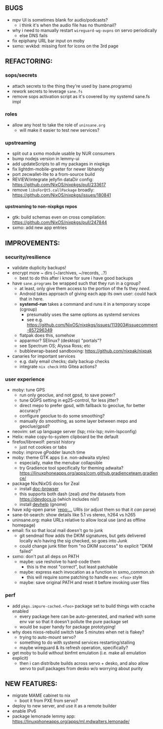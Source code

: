 ## BUGS
- mpv UI is sometimes blank for audio/podcasts?
  - i think it's when the audio file has no thumbnail?
- why i need to manually restart `wireguard-wg-ovpns` on servo periodically
  - else DNS fails
- fix epiphany URL bar input on moby
- sxmo: wvkbd: missing font for icons on the 3rd page

## REFACTORING:

### sops/secrets
- attach secrets to the thing they're used by (sane.programs)
- rework secrets to leverage `sane.fs`
- remove sops activation script as it's covered by my systemd sane.fs impl

### roles
- allow any host to take the role of `uninsane.org`
  - will make it easier to test new services?

### upstreaming
- split out a sxmo module usable by NUR consumers
- bump nodejs version in lemmy-ui
- add updateScripts to all my packages in nixpkgs
- fix lightdm-mobile-greeter for newer libhandy
- port zecwallet-lite to a from-source build
- REVIEW/integrate jellyfin dataDir config: <https://github.com/NixOS/nixpkgs/pull/233617>
- remove `libsForQt5.callPackage` broadly: <https://github.com/NixOS/nixpkgs/issues/180841>

#### upstreaming to non-nixpkgs repos
- gtk: build schemas even on cross compilation: <https://github.com/NixOS/nixpkgs/pull/247844>
- sxmo: add new app entries


## IMPROVEMENTS:
### security/resilience
- validate duplicity backups!
- encrypt more ~ dirs (~/archives, ~/records, ..?)
  - best to do this after i know for sure i have good backups
- have `sane.programs` be wrapped such that they run in a cgroup?
  - at least, only give them access to the portion of the fs they *need*.
  - Android takes approach of giving each app its own user: could hack that in here.
  - **systemd-run** takes a command and runs it in a temporary scope (cgroup)
    - presumably uses the same options as systemd services
    - see e.g. <https://github.com/NixOS/nixpkgs/issues/113903#issuecomment-857296349>
  - flatpak does this, somehow
  - apparmor?  SElinux?  (desktop) "portals"?
  - see Spectrum OS; Alyssa Ross; etc
  - bubblewrap-based sandboxing: <https://github.com/nixpak/nixpak>
- canaries for important services
  - e.g. daily email checks; daily backup checks
  - integrate `nix check` into Gitea actions?

### user experience
- moby: tune GPS
  - run only geoclue, and not gpsd, to save power?
  - tune QGPS setting in eg25-control, for less jitter?
  - direct mepo to prefer gpsd, with fallback to geoclue, for better accuracy?
  - configure geoclue to do some smoothing?
  - manually do smoothing, as some layer between mepo and geoclue/gpsd?
- neovim: set up language server (lsp; rnix-lsp; nvim-lspconfig)
- Helix: make copy-to-system clipboard be the default
- firefox/librewolf: persist history
  - just not cookies or tabs
- moby: improve gPodder launch time
- moby: theme GTK apps (i.e. non-adwaita styles)
  - especially, make the menubar collapsible
  - try Gradience tool specifically for theming adwaita? <https://linuxphoneapps.org/apps/com.github.gradienceteam.gradience/>
- package Nix/NixOS docs for Zeal
  - install [doc-browser](https://github.com/qwfy/doc-browser)
  - this supports both dash (zeal) *and* the datasets from <https://devdocs.io> (which includes nix!)
  - install [devhelp](https://wiki.gnome.org/Apps/Devhelp)  (gnome)
- have xdg-open parse `<repo:...> URIs (or adjust them so that it _can_ parse)
- sane-bt-search: show details like 5.1 vs stereo, h264 vs h265
- uninsane.org: make URLs relative to allow local use (and as offline homepage)
- email: fix so that local mail doesn't go to junk
  - git sendmail flow adds the DKIM signatures, but gets delivered locally w/o having the sig checked, so goes into Junk
  - could change junk filter from "no DKIM success" to explicit "DKIM failed"
- sxmo: don't put all deps on PATH
  - maybe: use resholve to hard-code them
    - this is the most "correct", but least patchable
  - maybe: express each invocation as a function in sxmo_common.sh
    - this will require some patching to handle `exec <foo>` style
  - maybe: save original PATH and reset it before invoking user files

### perf
- add `pkgs.impure-cached.<foo>` package set to build things with ccache enabled
  - every package here can be auto-generated, and marked with some env var so that it doesn't pollute the pure package set
  - would be super handy for package prototyping!
- why does nixos-rebuild switch take 5 minutes when net is flakey?
  - trying to auto-mount servo?
  - something to do with systemd services restarting/stalling
  - maybe wireguard & its refresh operation, specifically?
- get moby to build without binfmt emulation (i.e. make all emulation explicit)
  - then i can distribute builds across servo + desko, and also allow servo to pull packages from desko w/o worrying about purity


## NEW FEATURES:
- migrate MAME cabinet to nix
  - boot it from PXE from servo?
- deploy to new server, and use it as a remote builder
- enable IPv6
- package lemonade lemmy app: <https://linuxphoneapps.org/apps/ml.mdwalters.lemonade/>
